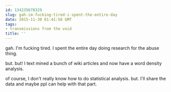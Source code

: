 ```yaml
---
id: 134235678329
slug: gah-im-fucking-tired-i-spent-the-entire-day
date: 2015-11-30 01:41:58 GMT
tags:
- transmissions from the void
title: ''
---
```

gah. I'm fucking tired. I spent the entire day doing research for the abuse thing. 

but. but! I text mined a bunch of wiki articles and now have a word density analysis.

of course, I don't really know how to do statistical analysis. but. I'll share the data and maybe ppl can help with that part.